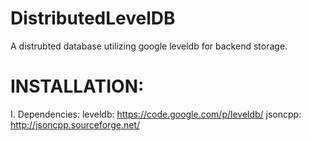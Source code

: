 DistributedLevelDB
==================

A distrubted database utilizing google leveldb for backend storage.

INSTALLATION:
=================
I. Dependencies:
   leveldb: https://code.google.com/p/leveldb/
   jsoncpp: http://jsoncpp.sourceforge.net/
